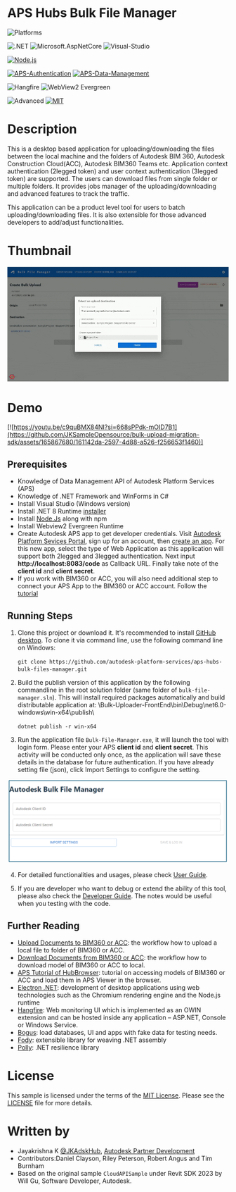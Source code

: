 
# APS Hubs Bulk File Manager

![Platforms](https://img.shields.io/badge/Platform-Desktop-lightgray.svg)

![.NET](https://img.shields.io/badge/.NET-8.0-blue.svg)
![Microsoft.AspNetCore](https://img.shields.io/badge/Microsoft.AspNetCore-8.0-green.svg)
![Visual-Studio](https://img.shields.io/badge/Visual%20Studio-2022-green.svg)

[![Node.js](https://img.shields.io/badge/Node.js-20.1-yellow.svg)](https://aps.autodesk.com/)

[![APS-Authentication](https://img.shields.io/badge/APS%20Authentication-v2-blue.svg)](https://aps.autodesk.com/)
[![APS-Data-Management](https://img.shields.io/badge/APS%20Data%20Management-v2-green.svg)](https://aps.autodesk.com/)

![Hangfire](https://img.shields.io/badge/Hangfire-1.8.3-lightgray.svg)
![WebView2 Evergreen](https://img.shields.io/badge/WebView-2.0-lightgray.svg)

![Advanced](https://img.shields.io/badge/Level-Advanced-red.svg)
[![MIT](https://img.shields.io/badge/License-MIT-blue.svg)](http://opensource.org/licenses/MIT)

# Description
This is a desktop based application for uploading/downloading the files between the local machine and the folders of Autodesk BIM 360, Autodesk Construction Cloud(ACC), Autodesk BIM360 Teams etc. Application context authentication (2legged token) and user context authentication (3legged token) are supported. The users can download files from single folder or multiple folders. It provides jobs manager of the uploading/downloading and advanced features to track the traffic.

This application can be a product level tool for users to batch uploading/downloading files. It is also extensible for those advanced developers to add/adjust functionalities.

# Thumbnail
<center>
 
 ![](Documentation/Thumnail_bulk.gif)
 
</center>

# Demo
[![https://youtu.be/c9quBMX84NI?si=668sPPdk-mOID7B1](https://github.com/JKSampleOpensource/bulk-upload-migration-sdk/assets/165867680/161142da-2597-4d88-a526-f256653f1460)]

## Prerequisites
- Knowledge of Data Management API of Autodesk Platform Services (APS)
- Knowledge of .NET Framework and WinForms in C#
- Install Visual Studio (Windows version)
- Install .NET 8 Runtime [installer](https://dotnet.microsoft.com/en-us/download/dotnet/8.0)
- Install [Node.Js](https://nodejs.org/en/download/prebuilt-installer) along with npm
- Install Webview2 Evergreen Runtime
- Create Autodesk APS app to get developer credentials. Visit [Autodesk Platform Sevices Portal](https://aps.autodesk.com), sign up for an account, then [create an app](https://aps.autodesk.com/myapps/create). For this new app, select the type of Web Application as this application will support both 2legged and 3legged authentication. Next input **http://localhost:8083/code** as Callback URL. Finally take note of the **client id** and **client secret**. 
- If you work with BIM360 or ACC, you will also need additional step to connect your APS App to the BIM360 or ACC account. Follow the [tutorial](https://aps.autodesk.com/en/docs/bim360/v1/tutorials/getting-started/get-access-to-account/)

 ## Running Steps
1. Clone this project or download it. It's recommended to install [GitHub desktop](https://desktop.github.com). To clone it via command line, use the following command line on Windows:

    ``git clone https://github.com/autodesk-platform-services/aps-hubs-bulk-files-manager.git``

2. Build the publish version of this application by the following commandline in the root solution folder (same folder of `bulk-file-manager.sln`). This will install required packages automatically and build distributable application at: \Bulk-Uploader-FrontEnd\bin\Debug\net6.0-windows\win-x64\publish\

    ``dotnet publish -r win-x64``  

4. Run the application file `Bulk-File-Manager.exe`, it will launch the tool with login form. Please enter your APS **client id** and **client secret**. This activity will be conducted only once, as the application will save these details in the database for future authentication. If you have already setting file (json), click Import Settings to configure the setting.

  <img src="Documentation/Readme_img.png" width="600" /> 

4. For detailed functionalities and usages, please check [User Guide](Documentation/user-guide.md).

5. If you are developer who want to debug or extend the ability of this tool, please also check the [Developer Guide](Documentation/developer-guide.md). The notes would be useful when you testing with the code.

## Further Reading
- [Upload Documents to BIM360 or ACC](https://aps.autodesk.com/en/docs/bim360/v1/tutorials/document-management/upload-document-s3/): the workflow how to upload a local file to folder of BIM360 or ACC.
- [Download Documents from BIM360 or ACC](https://aps.autodesk.com/en/docs/bim360/v1/tutorials/document-management/download-document-s3/): the workflow how to download model of BIM360 or ACC to local.
- [APS Tutorial of HubBrowser](https://tutorials.autodesk.io/tutorials/hubs-browser/): tutorial on accessing models of BIM360 or ACC and load them in APS Viewer in the browser.
- [Electron .NET](https://developer.mescius.com/blogs/building-cross-platform-desktop-apps-with-electron-dot-net):  development of desktop applications using web technologies such as the Chromium rendering engine and the Node.js runtime
- [Hangfire](https://www.hangfire.io/): Web monitoring UI which is implemented as an OWIN extension and can be hosted inside any application – ASP.NET, Console or Windows Service.
- [Bogus](https://github.com/bchavez/Bogus): load databases, UI and apps with fake data for testing needs.
- [Fody](https://codingcanvas.com/code-weaving-using-fody/): extensible library for weaving .NET assembly
- [Polly](https://www.pollydocs.org/): .NET resilience library
  

# License
This sample is licensed under the terms of the [MIT License](http://opensource.org/licenses/MIT).
Please see the [LICENSE](LICENSE) file for more details.

# Written by
- Jayakrishna K [@JKAdskHub](https://github.com/JKAdskHub), [Autodesk Partner Development](http://aps.autodesk.com)
- Contributors:Daniel Clayson, Riley Peterson, Robert Angus and Tim Burnham 
- Based on the original sample `CloudAPISample` under Revit SDK 2023 by Will Gu, Software Developer, Autodesk.
